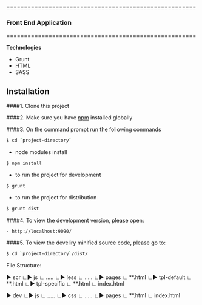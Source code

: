 ======================================================

### Front End Application

======================================================

**Technologies**

- Grunt
- HTML
- SASS

## Installation
####1. Clone this project

####2.  Make sure you have [npm](https://www.npmjs.org/) installed globally

####3. On the command prompt run the following commands

```sh
$ cd `project-directory`
```
- node modules install
```sh
$ npm install
```
- to run the project for development
```sh
$ grunt
```
- to run the project for distribution
```sh
$ grunt dist
```

####4. To view the development version, please open:
```sh
- http://localhost:9090/
```

####5. To view the develiry minified source code, please go to:
```sh
$ cd `project-directory`/dist/
```

File Structure:

► scr
  ∟► js
     ∟ .....
  ∟► less
     ∟ .....
  ∟► pages
     ∟ **.html
  ∟► tpl-default
     ∟ **.html
  ∟► tpl-specific
     ∟ **.html
  ∟  index.html

► dev
  ∟► js
     ∟ .....
  ∟► css
     ∟ .....
  ∟► pages
     ∟ **.html
  ∟  index.html